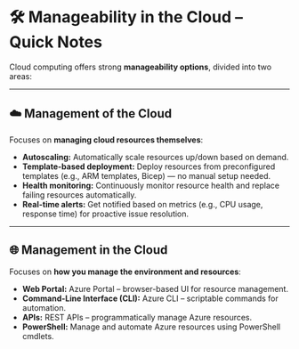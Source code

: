 
# 🛠 Manageability in the Cloud – Quick Notes

Cloud computing offers strong **manageability options**, divided into two areas:

---

## ☁️ Management of the Cloud
Focuses on **managing cloud resources themselves**:
- **Autoscaling:** Automatically scale resources up/down based on demand.
- **Template-based deployment:** Deploy resources from preconfigured templates (e.g., ARM templates, Bicep) — no manual setup needed.
- **Health monitoring:** Continuously monitor resource health and replace failing resources automatically.
- **Real-time alerts:** Get notified based on metrics (e.g., CPU usage, response time) for proactive issue resolution.

---

## 🌐 Management in the Cloud
Focuses on **how you manage the environment and resources**:
- **Web Portal:** Azure Portal – browser-based UI for resource management.
- **Command-Line Interface (CLI):** Azure CLI – scriptable commands for automation.
- **APIs:** REST APIs – programmatically manage Azure resources.
- **PowerShell:** Manage and automate Azure resources using PowerShell cmdlets.
